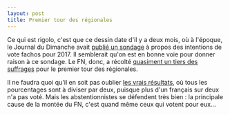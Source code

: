```yaml
---
layout: post
title: Premier tour des régionales
---
```

Ce qui est rigolo, c'est que ce dessin date d'il y a deux mois, où à
l'époque, le Journal du Dimanche avait
[publié un sondage](http://www.lejdd.fr/Politique/31-des-Francais-prets-a-voter-Le-Pen-754785)
à propos des intentions de vote fachos pour 2017. Il semblerait qu'on
est en bonne voie pour donner raison à ce sondage. Le FN, donc, a
récolté [quasiment un tiers des suffrages](http://www.lemonde.fr/elections-regionales-2015/article/2015/12/06/regionales-le-fn-obtient-des-resultats-historiques-au-premier-tour_4825610_4640869.html)
pour le premier tour des régionales.

Il ne faudra quoi qu'il en soit pas oublier
[les vrais résultats](https://twitter.com/KcoQuidam/status/673607640828788737),
où tous les pourcentages sont à diviser par deux, puisque plus d'un
français sur deux n'a pas voté. Mais les abstentionnistes se défendent
très bien : la principale cause de la montée du FN, c'est quand même
ceux qui votent pour eux...
